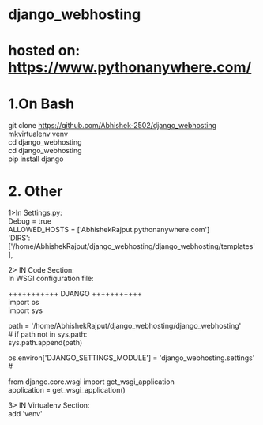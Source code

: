 # django_webhosting
# hosted on: https://www.pythonanywhere.com/

# 1.On Bash <br>
git clone https://github.com/Abhishek-2502/django_webhosting <br>
mkvirtualenv venv <br>
cd django_webhosting <br>
cd django_webhosting <br>
pip install django <br>

# 2. Other <br>
1>In Settings.py: <br>
  Debug = true <br>
  ALLOWED_HOSTS = ['AbhishekRajput.pythonanywhere.com'] <br>
  'DIRS': ['/home/AbhishekRajput/django_webhosting/django_webhosting/templates'], <br>

2> IN Code Section: <br>
In WSGI configuration file: <br>

 +++++++++++ DJANGO +++++++++++ <br>
import os <br>
import sys <br>

path = '/home/AbhishekRajput/django_webhosting/django_webhosting' <br>                            #
if path not in sys.path: <br>
    sys.path.append(path) <br>

os.environ['DJANGO_SETTINGS_MODULE'] = 'django_webhosting.settings' <br>                          #

from django.core.wsgi import get_wsgi_application <br>
application = get_wsgi_application()

3> IN Virtualenv Section: <br>
   add 'venv'
